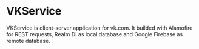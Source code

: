 # VKService
VKService is client-server application for vk.com. It builded with Alamofire for REST requests, Realm DI as local database and Google Firebase as remote database.
